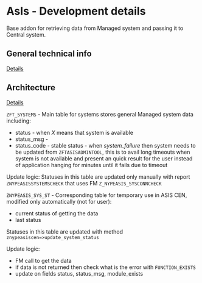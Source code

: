 # AsIs - Development details

Base addon for retrieving data from Managed system and passing it to Central system.

## General technical info
[Details](/tech/asis.md)

## Architecture
[Details](arch/asis.pptx)

`ZFT_SYSTEMS` - Main table for systems
stores general Managed system data including:
- status - when *X* means that system is available
- status_msg - 
- status_code - stable status - when *system_failure* then system needs to be updated from `ZFTASISADMINTOOL`, this is to avail long timeouts when system is not available and present an quick result for the user instead of application hanging for minutes until it fails due to timeout

Update logic:
Statuses in this table are updated only manually with report `ZNYPEASISSYSTEMSCHECK` that uses FM `Z_NYPEASIS_SYSCONNCHECK`

`ZNYPEASIS_SYS_ST` - Corresponding table for temporary use in ASIS CEN, modified only automatically (not for user):
- current status of getting the data
- last status

Statuses in this table are updated with method `znypeasiscen=>update_system_status`

Update logic:
- FM call to get the data
- if data is not returned then check what is the error with `FUNCTION_EXISTS`
- update on fields status, status_msg, module_exists